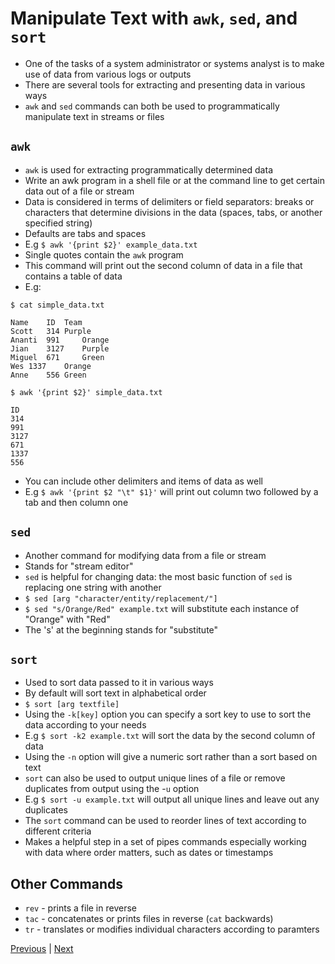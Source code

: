 # Manipulate Text with `awk`, `sed`, and `sort`

* One of the tasks of a system administrator or systems analyst is to make use of data from various logs or outputs
* There are several tools for extracting and presenting data in various ways
* `awk` and `sed` commands can both be used to programmatically manipulate text in streams or files

## `awk`

* `awk` is used for extracting programmatically determined data
*  Write an awk program in a shell file or at the command line to get certain data out of a file or stream
* Data is considered in terms of delimiters or field separators: breaks or characters that determine divisions in the data (spaces, tabs, or another specified string)
* Defaults are tabs and spaces
* E.g `$ awk '{print $2}' example_data.txt`
* Single quotes contain the `awk` program
* This command will print out the second column of data in a file that contains a table of data
* E.g:

```
$ cat simple_data.txt

Name	ID	Team
Scott   314	Purple
Ananti  991     Orange
Jian    3127    Purple
Miguel  671     Green
Wes	1337	Orange
Anne	556	Green

$ awk '{print $2}' simple_data.txt

ID
314
991
3127
671
1337
556
```
* You can include other delimiters and items of data as well
* E.g `$ awk '{print $2 "\t" $1}'` will print out column two followed by a tab and then column one


## `sed`

* Another command for modifying data from a file or stream
* Stands for "stream editor"
* `sed` is helpful for changing data: the most basic function of `sed` is replacing one string with another
* `$ sed [arg "character/entity/replacement/"]`
* `$ sed "s/Orange/Red" example.txt` will substitute each instance of "Orange" with "Red"
* The 's' at the beginning stands for "substitute"


## `sort`

* Used to sort data passed to it in various ways
* By default will sort text in alphabetical order
* `$ sort [arg textfile]`
* Using the `-k[key]` option you can specify a sort key to use to sort the data according to your needs
* E.g `$ sort -k2 example.txt` will sort the data by the second column of data
* Using the `-n` option will give a numeric sort rather than a sort based on text
* `sort` can also be used to output unique lines of a file or remove duplicates from output using the -`u` option
* E.g `$ sort -u example.txt` will output all unique lines and leave out any duplicates
* The `sort` command can be used to reorder lines of text according to different criteria
* Makes a helpful step in a set of pipes commands especially working with data where order matters, such as dates or timestamps


## Other Commands

* `rev` - prints a file in reverse
* `tac` - concatenates or prints files in reverse (`cat` backwards)
* `tr` - translates or modifies individual characters according to paramters

[Previous](grep.md) | [Next](vim.md)
